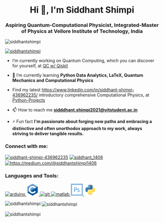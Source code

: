 <h1 align="center">Hi 👋, I'm Siddhant Shimpi</h1>
<h3 align="center">Aspiring Quantum-Computational Physicist, Integrated-Master of Physics at Vellore Institute of Technology, India</h3>

<p align="left"> <img src="https://komarev.com/ghpvc/?username=siddhantshimpi&label=Profile%20views&color=0e75b6&style=flat" alt="siddhantshimpi" /> </p>

<p align="left"> <a href="https://github.com/ryo-ma/github-profile-trophy"><img src="https://github-profile-trophy.vercel.app/?username=siddhantshimpi" alt="siddhantshimpi" /></a> </p>

- I’m currently working on Quantum Computing, which you can discover for yourself, at [QC w/ Qiskit](https://github.com/Siddhantshimpi/Python-projects/tree/master/Qiskit)

- 🌱 I’m currently learning **Python Data Analytics, LaTeX, Quantum Mechanics and Computational Physics**

- Find my latest https://www.linkedin.com/in/siddhant-shimpi-436962235/ introductory comprehensive Computational Physics, at [Python-Projects](https://github.com/Siddhantshimpi/Python-projects/tree/master)

- 📫 How to reach me **sidddhant.shimpi2021@vitstudent.ac.in**

- ⚡ Fun fact **I'm passionate about forging new paths and embracing a distinctive and often unorthodox approach to my work, always striving to deliver tangible results.**

<h3 align="left">Connect with me:</h3>
<p align="left">
<a href="https://linkedin.com/in/siddhant-shimpi-436962235" target="blank"><img align="center" src="https://raw.githubusercontent.com/rahuldkjain/github-profile-readme-generator/master/src/images/icons/Social/linked-in-alt.svg" alt="siddhant-shimpi-436962235" height="30" width="40" /></a>
<a href="https://instagram.com/siddhant_1406" target="blank"><img align="center" src="https://raw.githubusercontent.com/rahuldkjain/github-profile-readme-generator/master/src/images/icons/Social/instagram.svg" alt="siddhant_1406" height="30" width="40" /></a>
<a href="https://medium.com/https://medium.com/@siddhantshimpi1406" target="blank"><img align="center" src="https://raw.githubusercontent.com/rahuldkjain/github-profile-readme-generator/master/src/images/icons/Social/medium.svg" alt="https://medium.com/@siddhantshimpi1406" height="30" width="40" /></a>
</p>

<h3 align="left">Languages and Tools:</h3>
<p align="left"> <a href="https://www.arduino.cc/" target="_blank" rel="noreferrer"> <img src="https://cdn.worldvectorlogo.com/logos/arduino-1.svg" alt="arduino" width="40" height="40"/> </a> <a href="https://www.cprogramming.com/" target="_blank" rel="noreferrer"> <img src="https://raw.githubusercontent.com/devicons/devicon/master/icons/c/c-original.svg" alt="c" width="40" height="40"/> </a> <a href="https://git-scm.com/" target="_blank" rel="noreferrer"> <img src="https://www.vectorlogo.zone/logos/git-scm/git-scm-icon.svg" alt="git" width="40" height="40"/> </a> <a href="https://www.mathworks.com/" target="_blank" rel="noreferrer"> <img src="https://upload.wikimedia.org/wikipedia/commons/2/21/Matlab_Logo.png" alt="matlab" width="40" height="40"/> </a> <a href="https://www.photoshop.com/en" target="_blank" rel="noreferrer"> <img src="https://raw.githubusercontent.com/devicons/devicon/master/icons/photoshop/photoshop-line.svg" alt="photoshop" width="40" height="40"/> </a> <a href="https://www.python.org" target="_blank" rel="noreferrer"> <img src="https://raw.githubusercontent.com/devicons/devicon/master/icons/python/python-original.svg" alt="python" width="40" height="40"/> </a> </p>

<p><img align="left" src="https://github-readme-stats.vercel.app/api/top-langs?username=siddhantshimpi&show_icons=true&locale=en&layout=compact" alt="siddhantshimpi" /></p>

<p>&nbsp;<img align="center" src="https://github-readme-stats.vercel.app/api?username=siddhantshimpi&show_icons=true&locale=en" alt="siddhantshimpi" /></p>

<p><img align="center" src="https://github-readme-streak-stats.herokuapp.com/?user=siddhantshimpi&" alt="siddhantshimpi" /></p>
